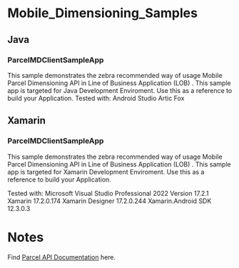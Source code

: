 # Mobile_Dimensioning_Samples

## Java
### ParcelMDClientSampleApp
This sample demonstrates the zebra recommended way of  usage  Mobile Parcel Dimensioning API in Line of Business Application (LOB) . This sample app is targeted for Java Development Enviroment. Use this as a reference to build your Application.
Tested with:
Android Studio Artic Fox

## Xamarin
### ParcelMDClientSampleApp
This sample demonstrates the zebra recommended way of  usage  Mobile Parcel Dimensioning API in Line of Business Application (LOB) . This sample app is targeted for Xamarin Development Enviroment. Use this as a reference to build your Application.

Tested with:
Microsoft Visual Studio Professional 2022 Version 17.2.1
Xamarin   17.2.0.174
Xamarin Designer   17.2.0.244
Xamarin.Android SDK   12.3.0.3

# Notes
Find [Parcel API Documentation](https://techdocs.zebra.com/mobile-parcel/1-0/guide/api/) here.
